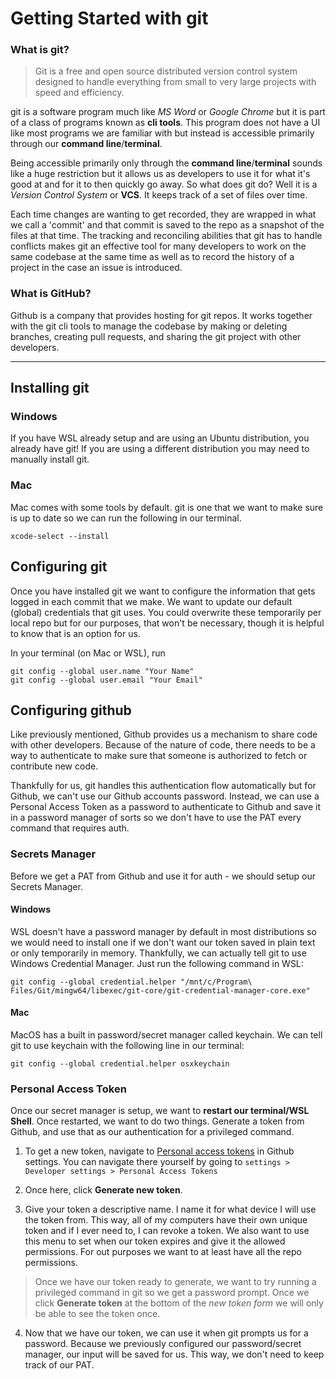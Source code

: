 # Getting Started with git
### What is git?

> Git is a free and open source distributed version control system designed to handle everything from small to very large projects with speed and efficiency.

git is a software program much like *MS Word* or *Google Chrome* but it is part of a class of programs known as **cli tools**. This program does not have a UI like most programs we are familiar with but instead is accessible primarily through our **command line**/**terminal**.

Being accessible primarily only through the **command line**/**terminal** sounds like a huge restriction but it allows us as developers to use it for what it's good at and for it to then quickly go away. So what does git do? Well it is a *Version Control System* or **VCS**. It keeps track of a set of files over time. 

Each time changes are wanting to get recorded, they are wrapped in what we call a 'commit' and that commit is saved to the repo as a snapshot of the files at that time. The tracking and reconciling abilities that git has to handle conflicts makes git an effective tool for many developers to work on the same codebase at the same time as well as to record the history of a project in the case an issue is introduced. 

### What is GitHub? 
Github is a company that provides hosting for git repos. It works together with the git cli tools to manage the codebase by making or deleting branches, creating pull requests, and sharing the git project with other developers. 

---

## Installing git
### Windows
If you have WSL already setup and are using an Ubuntu distribution, you already have git! If you are using a different distribution you may need to manually install git.

### Mac
Mac comes with some tools by default. git is one that we want to make sure is up to date so we can run the following in our terminal. 
```shell
xcode-select --install
```

## Configuring git
Once you have installed git we want to configure the information that gets logged in each commit that we make. We want to update our default (global) credentials that git uses. You could overwrite these temporarily per local repo but for our purposes, that won't be necessary, though it is helpful to know that is an option for us. 

In your terminal (on Mac or WSL), run

```shell
git config --global user.name "Your Name" 
git config --global user.email "Your Email"
```

## Configuring github
Like previously mentioned, Github provides us a mechanism to share code with other developers. Because of the nature of code, there needs to be a way to authenticate to make sure that someone is authorized to fetch or contribute new code. 

Thankfully for us, git handles this authentication flow automatically but for Github, we can't use our Github accounts password. Instead, we can use a Personal Access Token as a password to authenticate to Github and save it in a password manager of sorts so we don't have to use the PAT every command that requires auth. 

### Secrets Manager
Before we get a PAT from Github and use it for auth - we should setup our Secrets Manager. 

#### Windows
WSL doesn't have a password manager by default in most distributions so we would need to install one if we don't want our token saved in plain text or only temporarily in memory. Thankfully, we can actually tell git to use Windows Credential Manager. Just run the following command in WSL:
```shell 
git config --global credential.helper "/mnt/c/Program\ Files/Git/mingw64/libexec/git-core/git-credential-manager-core.exe"
```

#### Mac
MacOS has a built in password/secret manager called keychain. We can tell git to use keychain with the following line in our terminal:

```shell
git config --global credential.helper osxkeychain
```

### Personal Access Token
Once our secret manager is setup, we want to **restart our terminal/WSL Shell**. Once restarted, we want to do two things. Generate a token from Github, and use that as our authentication for a privileged command. 

1. To get a new token, navigate to [Personal access tokens](https://github.com/settings/tokens) in Github settings. You can navigate there yourself by going to `settings > Developer settings > Personal Access Tokens`

2. Once here, click **Generate new token**. 

3. Give your token a descriptive name. I name it for what device I will use the token from. This way, all of my computers have their own unique token and if I ever need to, I can revoke a token. We also want to use this menu to set when our token expires and give it the allowed permissions. For out purposes we want to at least have all the repo permissions. 

> Once we have our token ready to generate, we want to try running a privileged command in git so we get a password prompt. Once we click **Generate token** at the bottom of the *new token form* we will only be able to see the token once. 

4. Now that we have our token, we can use it when git prompts us for a password. Because we previously configured our password/secret manager, our input will be saved for us. This way, we don't need to keep track of our PAT. 
